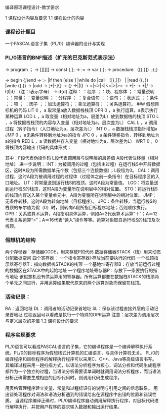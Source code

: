 编译原理课程设计-教学要求

1	课程设计内容及要求
1.1	课程设计的内容
### 课程设计题目
一个PASCAL语言子集（PL/0）编译器的设计与实现
### PL/0语言的BNF描述（扩充的巴克斯范式表示法）
<prog> → program <id>；<block>
<block> → [<condecl>][<vardecl>][<proc>]<body>
<condecl> → const <const>{,<const>};
<const> → <id>:=<integer>
<vardecl> → var <id>{,<id>};
<proc> → procedure <id>（[<id>{,<id>}]）;<block>{;<proc>}
<body> → begin <statement>{;<statement>}end
<statement> → <id> := <exp>               
|if <lexp> then <statement>[else <statement>]
               |while <lexp> do <statement>
               |call <id>（[<exp>{,<exp>}]）
               |<body>
               |read (<id>{，<id>})
               |write (<exp>{,<exp>})
<lexp> → <exp> <lop> <exp>|odd <exp>
<exp> → [+|-]<term>{<aop><term>}
<term> → <factor>{<mop><factor>}
<factor>→<id>|<integer>|(<exp>)
<lop> → =|<>|<|<=|>|>=
<aop> → +|-
<mop> → *|/
<id> → l{l|d}   （注：l表示字母）
<integer> → d{d}
注释：
<prog>：程序 ；<block>：块、程序体 ；<condecl>：常量说明 ；<const>：常量；<vardecl>：变量说明 ；<proc>：分程序 ； <body>：复合语句 ；<statement>：语句；<exp>：表达式 ；<lexp>：条件 ；<term>：项 ； <factor>：因子 ；<aop>：加法运算符；<mop>：乘法运算符； <lop>：关系运算符。
### 假想目标机的代码
LIT 0 ，a 取常量a放入数据栈栈顶
OPR 0 ，a 执行运算，a表示执行某种运算
LOD L ，a 取变量（相对地址为a，层差为L）放到数据栈的栈顶
STO L ，a 将数据栈栈顶的内容存入变量（相对地址为a，层次差为L）
CAL L ，a 调用过程（转子指令）（入口地址为a，层次差为L）
INT 0 ，a 数据栈栈顶指针增加a
JMP 0 ，a无条件转移到地址为a的指令
JPC 0 ，a 条件转移指令，转移到地址为a的指令
RED L ，a 读数据并存入变量（相对地址为a，层次差为L）
WRT 0 ，0 将栈顶内容输出
代码的具体形式：
 
其中：F段代表伪操作码
	  L段代表调用层与说明层的层差值
      A段代表位移量（相对地址）
进一步说明：
INT：为被调用的过程（包括主过程）在运行栈S中开辟数据区，这时A段为所需数据单元个数（包括三个连接数据）；L段恒为0。
CAL：调用过程，这时A段为被调用过程的过程体（过程体之前一条指令）在目标程序区的入口地址。
LIT：将常量送到运行栈S的栈顶，这时A段为常量值。
LOD：将变量送到运行栈S的栈顶，这时A段为变量所在说明层中的相对位置。
STO：将运行栈S的栈顶内容送入某个变量单元中，A段为变量所在说明层中的相对位置。
JMP：无条件转移，这时A段为转向地址（目标程序）。
JPC：条件转移，当运行栈S的栈顶的布尔值为假（0）时，则转向A段所指目标程序地址；否则顺序执行。
OPR：关系或算术运算，A段指明具体运算，例如A=2代表算术运算“＋”；A＝12代表关系运算“>”；A＝16代表“读入”操作等等。运算对象取自运行栈S的栈顶及次栈顶。
### 假想机的结构
两个存储器：存储器CODE，用来存放P的代码
            数据存储器STACK（栈）用来动态分配数据空间
四个寄存器：
一个指令寄存器I:存放当前要执行的代码
一个栈顶指示器寄存器T：指向数据栈STACK的栈顶
一个基地址寄存器B：存放当前运行过程的数据区在STACK中的起始地址
一个程序地址寄存器P：存放下一条要执行的指令地址
该假想机没有供运算用的寄存器。所有运算都要在数据栈STACK的栈顶两个单元之间进行，并用运算结果取代原来的两个运算对象而保留在栈顶。
### 活动记录：
 
RA：返回地址
DL：调用者的活动记录首地址
SL：保存该过程直接外层的活动记录首地址
过程返回可以看成是执行一个特殊的OPR运算
注意：层次差为调用层次与定义层次的差值
1.2	课程设计的要求
### 程序实现要求
PL/0语言可以看成PASCAL语言的子集，它的编译程序是一个编译解释执行系统。PL/0的目标程序为假想栈式计算机的汇编语言，与具体计算机无关。
PL/0的编译程序和目标程序的解释执行程序可以采用C、C++、Java等高级语言书写。
其编译过程采用一趟扫描方式，以语法分析程序为核心，词法分析和代码生成程序都作为一个独立的过程，当语法分析需要读单词时就调用词法分析程序，而当语法分析正确需要生成相应的目标代码时，则调用代码生成程序。
 
用表格管理程序建立变量、常量和过程标识符的说明与引用之间的信息联系。
用出错处理程序对词法和语法分析遇到的错误给出在源程序中出错的位置和错误性质。
当源程序编译正确时，PL/0编译程序自动调用解释执行程序，对目标代码进行解释执行，并按用户程序的要求输入数据和输出运行结果。


